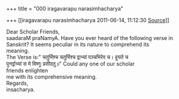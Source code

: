 +++
title = "000 iragavarapu narasimhacharya"

+++
[[iragavarapu narasimhacharya	2011-06-14, 11:12:30 [Source](https://groups.google.com/g/bvparishat/c/q6iO-kYaC0k)]]



Dear Scholar Friends,  
saadaraM praNamyA. Have you ever heard of the following verse in  
Sanskrit? It seems peculiar in its nature to comprehend its  
meaning.  
The Verse is:" चतुर्भिश्च चतुर्भिश्च द्वाभ्यां पञ्चभिरेव च। हूयते च  
पुनर्द्वाभ्यां स मे विष्णुः प्रसीदतु॥" Could any one of our scholar  
friends enlighten  
me with its comprehensive meaning.  
Regards,  
insacharya.  

